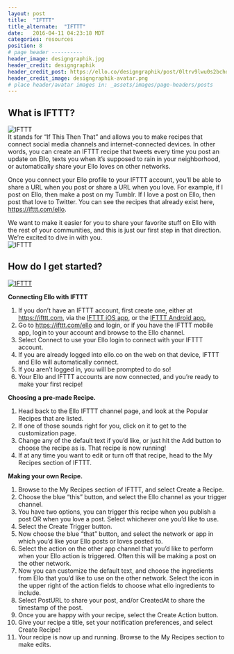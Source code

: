 ```yaml
---
layout: post
title:  "IFTTT"
title_alternate:  "IFTTT"
date:   2016-04-11 04:23:18 MDT
categories: resources
position: 8
# page header ----------
header_image: designgraphik.jpg
header_credit: designgraphik
header_credit_post: https://ello.co/designgraphik/post/0ltrv9lwu0s2bchdvroy8a
header_credit_image: designgraphik-avatar.png
# place header/avatar images in: _assets/images/page-headers/posts
---
```

## What is IFTTT? 
![IFTTT](http://i.imgur.com/P2nIbRK.jpg)
<br>
It stands for “If This Then That” and allows you to make recipes that connect social media channels and internet-connected devices. In other words, you can create an IFTTT recipe that tweets every time you post an update on Ello, texts you when it’s supposed to rain in your neighborhood, or automatically share your Ello loves on other networks.

Once you connect your Ello profile to your IFTTT account, you’ll be able to share a URL when you post or share a URL when you love. For example, if I post on Ello, then make a post on my Tumblr. If I love a post on Ello, then post that love to Twitter. You can see the recipes that already exist here,  https://ifttt.com/ello.

We want to make it easier for you to share your favorite stuff on Ello with the rest of your communities, and this is just our first step in that direction. We’re excited to dive in with you.
<br>
![IFTTT](http://i.imgur.com/cHVDAVo.jpg)
## How do I get started?

<div class="embetter" data-vimeo-id="162590641"><a href="https://vimeo.com/162590641" target="_blank"><img src="https://i.vimeocdn.com/video/565079932_640.jpg" alt="IFTTT" border="none"></a></div>

**Connecting Ello with IFTTT**

1. If you don’t have an IFTTT account, first create one, either at https://ifttt.com, via the <a href="https://itunes.apple.com/us/app/if-by-ifttt/id660944635?mt=8" target="_blank">IFTTT iOS app</a>, or the <a href="https://play.google.com/store/apps/details?id=com.ifttt.ifttt&hl=en" target="_blank">IFTTT Android app.</a>
2. Go to https://ifttt.com/ello and login, or if you have the IFTTT mobile app, login to your account and browse to the       Ello channel. 
3. Select Connect to use your Ello login to connect with your IFTTT account. 
4. If you are already logged into ello.co on the web on that device, IFTTT and Ello will automatically connect.
5. If you aren’t logged in, you will be prompted to do so! 
6. Your Ello and IFTTT accounts are now connected, and you’re ready to make your first recipe!

**Choosing a pre-made Recipe.**

1. Head back to the Ello IFTTT channel page, and look at the Popular Recipes that are listed. 
2. If one of those sounds right for you, click on it to get to the customization page.
3. Change any of the default text if you’d like, or just hit the Add button to choose the recipe as is. That recipe is now    running!
4. If at any time you want to edit or turn off that recipe, head to the My Recipes section of IFTTT.

**Making your own Recipe.**

1. Browse to the My Recipes section of IFTTT, and select Create a Recipe.
2. Choose the blue “this” button, and select the Ello channel as your trigger channel.
3. You have two options, you can trigger this recipe when you publish a post OR when you love a post. Select whichever one    you’d like to use.
4. Select the Create Trigger button.
5. Now choose the blue “that” button, and select the network or app in which you’d like your Ello posts or loves posted to.
6. Select the action on the other app channel that you’d like to perform when your Ello action is triggered. Often this       will be making a post on the other network.
7. Now you can customize the default text, and choose the ingredients from Ello that you’d like to use on the other           network. Select the icon in the upper right of the action fields to choose what ello ingredients to include.
8. Select PostURL to share your post, and/or CreatedAt to share the timestamp of the post.
9. Once you are happy with your recipe, select the Create Action button.
10. Give your recipe a title, set your notification preferences, and select Create Recipe!
11. Your recipe is now up and running. Browse to the My Recipes section to make edits.
